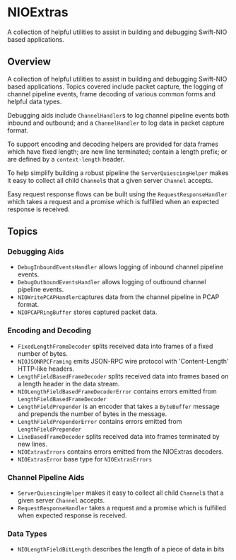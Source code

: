 # NIOExtras

A collection of helpful utilities to assist in building and debugging Swift-NIO based applications.

## Overview

A collection of helpful utilities to assist in building and debugging Swift-NIO based applications.  Topics covered include packet capture, the logging of channel pipeline events, frame decoding of various common forms and helpful data types.

Debugging aids include `ChannelHandler`s to log channel pipeline events both inbound and outbound; and a `ChannelHandler` to log data in packet capture format.

To support encoding and decoding helpers are provided for data frames which have fixed length; are new line terminated; contain a length prefix; or are defined by a `context-length` header.

To help simplify building a robust pipeline the ``ServerQuiescingHelper`` makes it easy to collect all child `Channel`s that a given server `Channel` accepts.

Easy request response flows can be built using the ``RequestResponseHandler`` which takes a request and a promise which is fulfilled when an expected response is received.

## Topics

### Debugging Aids

- ``DebugInboundEventsHandler`` allows logging of inbound channel pipeline events.
- ``DebugOutboundEventsHandler`` allows logging of outbound channel pipeline events.
- ``NIOWritePCAPHandler``captures data from the channel pipeline in PCAP format.
- ``NIOPCAPRingBuffer`` stores captured packet data.

### Encoding and Decoding

- ``FixedLengthFrameDecoder`` splits received data into frames of a fixed number of bytes.
- ``NIOJSONRPCFraming`` emits JSON-RPC wire protocol with 'Content-Length' HTTP-like headers.
- ``LengthFieldBasedFrameDecoder`` splits received data into frames based on a length header in the data stream.
- ``NIOLengthFieldBasedFrameDecoderError`` contains errors emitted from ``LengthFieldBasedFrameDecoder``
- ``LengthFieldPrepender`` is an encoder that takes a `ByteBuffer` message and prepends the number of bytes in the message.
- ``LengthFieldPrependerError`` contains errors emitted from ``LengthFieldPrepender``
- ``LineBasedFrameDecoder`` splits received data into frames terminated by new lines.
- ``NIOExtrasErrors`` contains errors emitted from the NIOExtras decoders.
- ``NIOExtrasError`` base type for ``NIOExtrasErrors``

### Channel Pipeline Aids
- ``ServerQuiescingHelper`` makes it easy to collect all child `Channel`s that a given server `Channel` accepts.
- ``RequestResponseHandler`` takes a request and a promise which is fulfilled when expected response is received.

### Data Types
- ``NIOLengthFieldBitLength`` describes the length of a piece of data in bits
